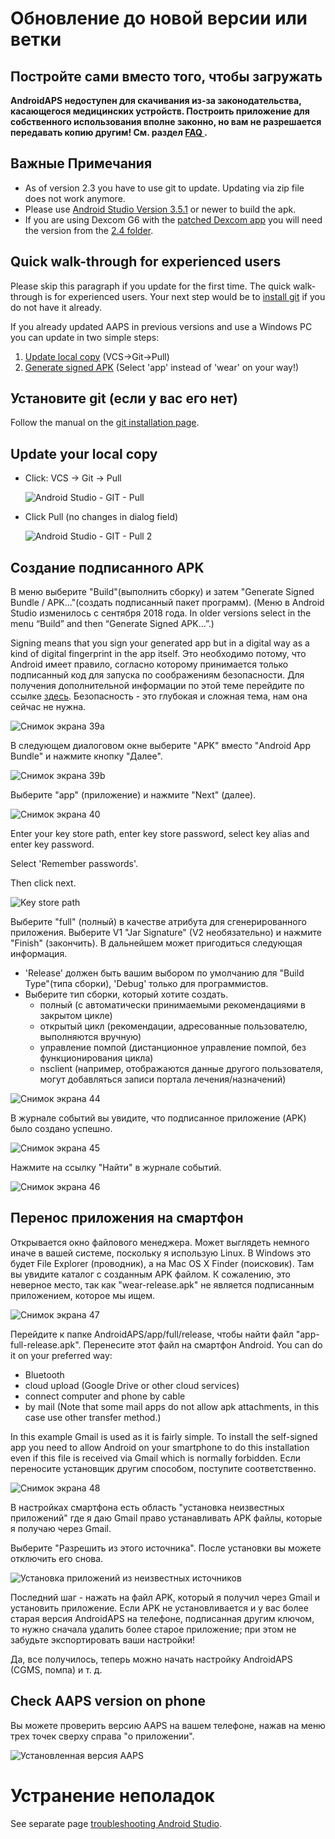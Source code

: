 # Обновление до новой версии или ветки

## Постройте сами вместо того, чтобы загружать

**AndroidAPS недоступен для скачивания из-за законодательства, касающегося медицинских устройств. Построить приложение для собственного использования вполне законно, но вам не разрешается передавать копию другим! См. раздел [ FAQ ](../Getting-Started/FAQ.md).**

## Важные Примечания

* As of version 2.3 you have to use git to update. Updating via zip file does not work anymore.
* Please use [Android Studio Version 3.5.1](https://developer.android.com/studio/) or newer to build the apk.
* If you are using Dexcom G6 with the [patched Dexcom app](../Hardware/DexcomG6.html#if-using-g6-with-patched-dexcom-app) you will need the version from the [2.4 folder](https://github.com/dexcomapp/dexcomapp/tree/master/2.4).

## Quick walk-through for experienced users

Please skip this paragraph if you update for the first time. The quick walk-through is for experienced users. Your next step would be to [install git](../Installing-AndroidAPS/git-install.rst) if you do not have it already.

If you already updated AAPS in previous versions and use a Windows PC you can update in two simple steps:

1. [Update local copy](../Installing-AndroidAPS/Update-to-new-version#update-your-local-copy) (VCS->Git->Pull)
2. [Generate signed APK](../Installing-AndroidAPS/Update-to-new-version#generate-signed-apk) (Select 'app' instead of 'wear' on your way!)

## Установите git (если у вас его нет)

Follow the manual on the [git installation page](../Installing-AndroidAPS/git-install.rst).

## Update your local copy

* Click: VCS -> Git -> Pull
  
  ![Android Studio - GIT - Pull](../images/Update_Pull.png)

* Click Pull (no changes in dialog field)
  
  ![Android Studio - GIT - Pull 2](../images/Update_Pull2.png)

## Создание подписанного APK

<!--- Text is maintained in page building-apk.md ---> В меню выберите "Build"(выполнить сборку) и затем "Generate Signed Bundle / APK..."(создать подписанный пакет программ). (Меню в Android Studio изменилось с сентября 2018 года. In older versions select in the menu “Build” and then “Generate Signed APK...”.)

  
Signing means that you sign your generated app but in a digital way as a kind of digital fingerprint in the app itself. Это необходимо потому, что Android имеет правило, согласно которому принимается только подписанный код для запуска по соображениям безопасности. Для получения дополнительной информации по этой теме перейдите по ссылке [здесь](https://developer.android.com/studio/publish/app-signing.html#generate-key). Безопасность - это глубокая и сложная тема, нам она сейчас не нужна.

![Снимок экрана 39a](../images/Installation_Screenshot_39a.PNG)

В следующем диалоговом окне выберите "APK" вместо "Android App Bundle" и нажмите кнопку "Далее".

![Снимок экрана 39b](../images/Installation_Screenshot_39b.PNG)

Выберите "app" (приложение) и нажмите "Next" (далее).

![Снимок экрана 40](../images/Installation_Screenshot_40.png)

Enter your key store path, enter key store password, select key alias and enter key password.

Select 'Remember passwords'.

Then click next.

![Key store path](../images/KeystorePathUpdate.PNG)

Выберите "full" (полный) в качестве атрибута для сгенерированного приложения. Выберите V1 "Jar Signature" (V2 необязательно) и нажмите "Finish" (закончить). В дальнейшем может пригодиться следующая информация.

* 'Release' должен быть вашим выбором по умолчанию для "Build Type"(типа сборки), 'Debug' только для программистов.
* Выберите тип сборки, который хотите создать. 
  * полный (с автоматически принимаемыми рекомендациями в закрытом цикле)
  * открытый цикл (рекомендации, адресованные пользователю, выполняются вручную)
  * управление помпой (дистанционное управление помпой, без функционирования цикла)
  * nsclient (например, отображаются данные другого пользователя, могут добавляться записи портала лечения/назначений)

![Снимок экрана 44](../images/Installation_Screenshot_44.png)

В журнале событий вы увидите, что подписанное приложение (APK) было создано успешно.

![Снимок экрана 45](../images/Installation_Screenshot_45.png)

Нажмите на ссылку "Найти" в журнале событий.

![Снимок экрана 46](../images/Installation_Screenshot_46.png)

## Перенос приложения на смартфон

<!--- Text is maintained in page building-apk.md ---> Открывается окно файлового менеджера. Может выглядеть немного иначе в вашей системе, поскольку я использую Linux. В Windows это будет File Explorer (проводник), а на Mac OS X Finder (поисковик). Там вы увидите каталог с созданным APK файлом. К сожалению, это неверное место, так как "wear-release.apk" не является подписанным приложением, которое мы ищем.

![Снимок экрана 47](../images/Installation_Screenshot_47.png)

Перейдите к папке AndroidAPS/app/full/release, чтобы найти файл "app-full-release.apk". Перенесите этот файл на смартфон Android. You can do it on your preferred way:

* Bluetooth
* cloud upload (Google Drive or other cloud services)
* connect computer and phone by cable 
* by mail (Note that some mail apps do not allow apk attachments, in this case use other transfer method.)

In this example Gmail is used as it is fairly simple. To install the self-signed app you need to allow Android on your smartphone to do this installation even if this file is received via Gmail which is normally forbidden. Если переносите установщик другим способом, поступите соответственно.

![Снимок экрана 48](../images/Installation_Screenshot_48.png)

В настройках смартфона есть область "установка неизвестных приложений" где я даю Gmail право устанавливать APK файлы, которые я получаю через Gmail.

Выберите "Разрешить из этого источника". После установки вы можете отключить его снова.

![Установка приложений из неизвестных источников](../images/Installation_Screenshot_49-50.png)

Последний шаг - нажать на файл APK, который я получил через Gmail и установить приложение. Если APK не установливается и у вас более старая версия AndroidAPS на телефоне, подписанная другим ключом, то нужно сначала удалить более старое приложение; при этом не забудьте экспортировать ваши настройки!

Да, все получилось, теперь можно начать настройку AndroidAPS (CGMS, помпа) и т. д.

## Check AAPS version on phone

Вы можете проверить версию AAPS на вашем телефоне, нажав на меню трех точек сверху справа "о приложении".

![Установленная версия AAPS](../images/Update_VersionCheck.png)

# Устранение неполадок

See separate page [troubleshooting Android Studio](../Installing-AndroidAPS/troubleshooting_androidstudio.rst).